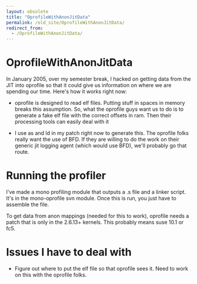 ```yaml
---
layout: obsolete
title: "OprofileWithAnonJitData"
permalink: /old_site/OprofileWithAnonJitData/
redirect_from:
  - /OprofileWithAnonJitData/
---
```


OprofileWithAnonJitData
=======================

In January 2005, over my semester break, I hacked on getting data from the JIT into oprofile so that it could give us information on where we are spending our time. Here's how it works right now:

-   oprofile is designed to read elf files. Putting stuff in spaces in memory breaks this assumption. So, what the oprofile guys want us to do is to generate a fake elf file with the correct offsets in ram. Then their processing tools can easily deal with it

-   I use as and ld in my patch right now to generate this. The oprofile folks really want the use of BFD. If they are willing to do the work on their generic jit logging agent (which would use BFD), we'll probably go that route.

Running the profiler
====================

I've made a mono profiling module that outputs a .s file and a linker script. It's in the mono-oprofile svn module. Once this is run, you just have to assemble the file.

To get data from anon mappings (needed for this to work), oprofile needs a patch that is only in the 2.6.13+ kernels. This probably means suse 10.1 or fc5.

Issues I have to deal with
==========================

-   Figure out where to put the elf file so that oprofile sees it. Need to work on this with the oprofile folks.


